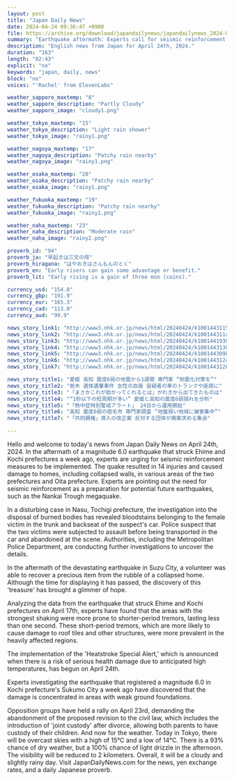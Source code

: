 ```yaml
---
layout: post
title: "Japan Daily News"
date: 2024-04-24 09:36:47 +0900
file: https://archive.org/download/japandailynews/japandailynews_2024-04-24.mp3
summary: "Earthquake aftermath: Experts call for seismic reinforcement | Gruesome discovery in Tochigi, & more…"
description: "English news from Japan for April 24th, 2024."
duration: "163"
length: "02:43"
explicit: "no"
keywords: "japan, daily, news"
block: "no"
voices: "'Rachel' from ElevenLabs"

weather_sapporo_maxtemp: "8"
weather_sapporo_description: "Partly Cloudy"
weather_sapporo_image: "cloudy1.png"

weather_tokyo_maxtemp: "15"
weather_tokyo_description: "Light rain shower"
weather_tokyo_image: "rainy1.png"

weather_nagoya_maxtemp: "17"
weather_nagoya_description: "Patchy rain nearby"
weather_nagoya_image: "rainy1.png"

weather_osaka_maxtemp: "20"
weather_osaka_description: "Patchy rain nearby"
weather_osaka_image: "rainy1.png"

weather_fukuoka_maxtemp: "19"
weather_fukuoka_description: "Patchy rain nearby"
weather_fukuoka_image: "rainy1.png"

weather_naha_maxtemp: "23"
weather_naha_description: "Moderate rain"
weather_naha_image: "rainy2.png"

proverb_id: "94"
proverb_ja: "早起きは三文の得"
proverb_hiragana: "はやおきはさんもんのとく"
proverb_en: "Early risers can gain some advantage or benefit."
proverb_lit: "Early rising is a gain of three mon (coins)."

currency_usd: "154.8"
currency_gbp: "191.9"
currency_eur: "165.3"
currency_cad: "113.0"
currency_aud: "99.9"

news_story_link1: "http://www3.nhk.or.jp/news/html/20240424/k10014431151000.html"
news_story_link2: "http://www3.nhk.or.jp/news/html/20240424/k10014431141000.html"
news_story_link3: "http://www3.nhk.or.jp/news/html/20240424/k10014419301000.html"
news_story_link4: "http://www3.nhk.or.jp/news/html/20240424/k10014431301000.html"
news_story_link5: "http://www3.nhk.or.jp/news/html/20240424/k10014430981000.html"
news_story_link6: "http://www3.nhk.or.jp/news/html/20240424/k10014431241000.html"
news_story_link7: "http://www3.nhk.or.jp/news/html/20240424/k10014431281000.html"

news_story_title1: "愛媛 高知 震度6弱の地震から1週間 専門家 “耐震化対策を”"
news_story_title2: "栃木 遺体遺棄事件 女性の血痕 容疑者の車のトランクや座席に"
news_story_title3: "「まさかこれが助かってくれるとは」がれきから出てきたものは"
news_story_title4: "“1秒以下の短周期が多い” 愛媛と高知の震度6弱揺れを分析"
news_story_title5: "「熱中症特別警戒アラート」 24日から運用開始"
news_story_title6: "高知 震度6弱の宿毛市 専門家調査 “地盤弱い地域に被害集中”"
news_story_title7: "「共同親権」導入の改正案 反対する団体が廃案求める集会"

---
```


Hello and welcome to today's news from Japan Daily News on April 24th, 2024. In the aftermath of a magnitude 6.0 earthquake that struck Ehime and Kochi prefectures a week ago, experts are urging for seismic reinforcement measures to be implemented. The quake resulted in 14 injuries and caused damage to homes, including collapsed walls, in various areas of the two prefectures and Oita prefecture. Experts are pointing out the need for seismic reinforcement as a preparation for potential future earthquakes, such as the Nankai Trough megaquake.

In a disturbing case in Nasu, Tochigi prefecture, the investigation into the disposal of burned bodies has revealed bloodstains belonging to the female victim in the trunk and backseat of the suspect's car. Police suspect that the two victims were subjected to assault before being transported in the car and abandoned at the scene. Authorities, including the Metropolitan Police Department, are conducting further investigations to uncover the details.

In the aftermath of the devastating earthquake in Suzu City, a volunteer was able to recover a precious item from the rubble of a collapsed home. Although the time for displaying it has passed, the discovery of this 'treasure' has brought a glimmer of hope.

Analyzing the data from the earthquake that struck Ehime and Kochi prefectures on April 17th, experts have found that the areas with the strongest shaking were more prone to shorter-period tremors, lasting less than one second. These short-period tremors, which are more likely to cause damage to roof tiles and other structures, were more prevalent in the heavily affected regions.

The implementation of the 'Heatstroke Special Alert,' which is announced when there is a risk of serious health damage due to anticipated high temperatures, has begun on April 24th.

Experts investigating the earthquake that registered a magnitude 6.0 in Kochi prefecture's Sukumo City a week ago have discovered that the damage is concentrated in areas with weak ground foundations.

Opposition groups have held a rally on April 23rd, demanding the abandonment of the proposed revision to the civil law, which includes the introduction of 'joint custody' after divorce, allowing both parents to have custody of their children. And now for the weather. Today in Tokyo, there will be overcast skies with a high of 15°C and a low of 14°C. There is a 93% chance of dry weather, but a 100% chance of light drizzle in the afternoon. The visibility will be reduced to 2 kilometers. Overall, it will be a cloudy and slightly rainy day.  Visit JapanDailyNews.com for the news, yen exchange rates, and a daily Japanese proverb.

